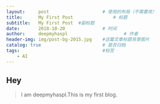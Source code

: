 ```yaml
---
layout:     post                    # 使用的布局（不需要改）
title:      My First Post               # 标题 
subtitle:   My First Post  #副标题
date:       2018-10-20              # 时间
author:     deepmyhaspl                     # 作者
header-img: img/post-bg-2015.jpg    #这篇文章标题背景图片
catalog: true                       # 是否归档
tags:                               #标签
    - AI
---
```


## Hey
>I am deepmyhaspl.This is my first blog. 

